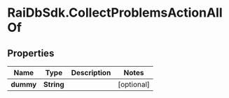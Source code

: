 # RaiDbSdk.CollectProblemsActionAllOf

## Properties

Name | Type | Description | Notes
------------ | ------------- | ------------- | -------------
**dummy** | **String** |  | [optional] 


